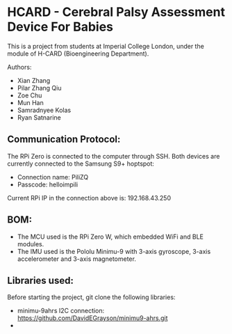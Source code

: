 # HCARD - Cerebral Palsy Assessment Device For Babies
This is a project from students at Imperial College London, under the module of H-CARD (Bioengineering Department).

Authors:
  - Xian Zhang
  - Pilar Zhang Qiu
  - Zoe Chu
  - Mun Han
  - Samradnyee Kolas
  - Ryan Satnarine

## Communication Protocol:
The RPi Zero is connected to the computer through SSH. Both devices are currently connected to the Samsung S9+ hoptspot:
  - Connection name: PiliZQ
  - Passcode: helloimpili
  
Current RPi IP in the connection above is: 192.168.43.250

## BOM:
  - The MCU used is the RPi Zero W, which embedded WiFi and BLE modules.
  - The IMU used is the Pololu Minimu-9 with 3-axis gyroscope, 3-axis accelerometer and 3-axis magnetometer.

## Libraries used:
Before starting the project, git clone the following libraries:
  - minimu-9ahrs I2C connection: https://github.com/DavidEGrayson/minimu9-ahrs.git
  - 
